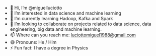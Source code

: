 - 👋 Hi, I’m @miguelluciotto
- 👀 I’m interested in data science and machine learning
- 🌱 I’m currently learning Hadoop, Kafka and Spark
- 💞️ I’m looking to collaborate on projects related to data science, data engineering, big data and machine learning.
- 📫 Where can you reach me: luciottomiguel1988@gmail.com
- 😄 Pronouns: He / Him
- ⚡ Fun fact: I have a degree in Physics

<!---
miguelluciotto/miguelluciotto is a ✨ special ✨ repository because its `README.md` (this file) appears on your GitHub profile.
You can click the Preview link to take a look at your changes.
--->
